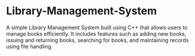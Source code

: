 # Library-Management-System
A simple Library Management System built using C++ that allows users to manage books efficiently. It includes features such as adding new books, issuing and returning books, searching for books, and maintaining records using file handling.
